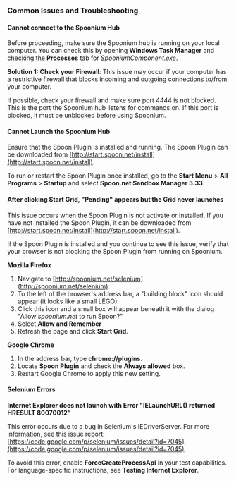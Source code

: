 ### Common Issues and Troubleshooting

#### Cannot connect to the Spoonium Hub

Before proceeding, make sure the Spoonium hub is running on your local computer. You can check this by opening **Windows Task Manager** and checking the **Processes** tab for *SpooniumComponent.exe*. 

**Solution 1: Check your Firewall**: This issue may occur if your computer has a restrictive firewall that blocks incoming and outgoing connections to/from your computer. 

If possible, check your firewall and make sure port 4444 is not blocked. This is the port the Spoonium hub listens for commands on. If this port is blocked, it must be unblocked before using Spoonium.  

#### Cannot Launch the Spoonium Hub

Ensure that the Spoon Plugin is installed and running. The Spoon Plugin can be downloaded from [http://start.spoon.net/install](http://start.spoon.net/install). 

To run or restart the Spoon Plugin once installed, go to the **Start Menu** > **All Programs** > **Startup** and select **Spoon.net Sandbox Manager 3.33**. 

#### After clicking **Start Grid**, "Pending" appears but the Grid never launches

This issue occurs when the Spoon Plugin is not activate or installed. If you have not installed the Spoon Plugin, it can be downloaded from [http://start.spoon.net/install](http://start.spoon.net/install). 

If the Spoon Plugin is installed and you continue to see this issue, verify that your browser is not blocking the Spoon Plugin from running on Spoonium. 

**Mozilla Firefox**

1. Navigate to [http://spoonium.net/selenium](http://spoonium.net/selenium).
2. To the left of the browser's address bar, a "building block" icon should appear (it looks like a small LEGO). 
3. Click this icon and a small box will appear beneath it with the dialog "Allow *spoonium.net* to run Spoon?" 
4. Select **Allow and Remember** 
5. Refresh the page and click **Start Grid**. 

**Google Chrome**

1. In the address bar, type **chrome://plugins**. 
2. Locate **Spoon Plugin** and check the **Always allowed** box. 
3. Restart Google Chrome to apply this new setting. 

#### Selenium Errors

**Internet Explorer does not launch with Error "IELaunchURL() returned HRESULT 80070012"**

This error occurs due to a bug in Selenium's IEDriverServer. For more information, see this issue report: [https://code.google.com/p/selenium/issues/detail?id=7045](https://code.google.com/p/selenium/issues/detail?id=7045). 

To avoid this error, enable **ForceCreateProcessApi** in your test capabilities. For language-specific instructions, see **Testing Internet Explorer**.